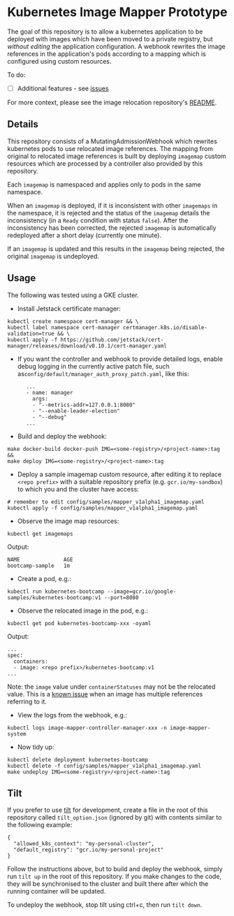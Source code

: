 # Kubernetes Image Mapper Prototype

The goal of this repository is to allow a kubernetes application to be deployed with images which
have been moved to a private registry, but _without editing_ the application configuration. A webhook rewrites
the image references in the application's pods according to a mapping which is configured using custom resources.

To do:
- [ ] Additional features - see [issues](https://github.com/pivotal/kubernetes-image-mapper/issues)

For more context, please see the image relocation repository's [README](https://github.com/pivotal/image-relocation).

## Details
This repository consists of a MutatingAdmissionWebhook which rewrites kubernetes pods to use relocated image
references.
The mapping from original to relocated image references is built by deploying `imagemap` custom resources
which are processed by a controller also provided by this repository.

Each `imagemap` is namespaced and applies only to pods in the same namespace.

When an `imagemap` is deployed, if it is inconsistent with other `imagemaps` in the namespace, it is rejected
and the status of the `imagemap` details the inconsistency (in a `Ready` condition with status `false`).
After the inconsistency has been corrected, the rejected `imagemap` is automatically redeployed after a
short delay (currently one minute).

If an `imagemap` is updated and this results in the `imagemap` being rejected, the original `imagemap` is undeployed.

## Usage

The following was tested using a GKE cluster.

* Install Jetstack certificate manager:
```
kubectl create namespace cert-manager && \
kubectl label namespace cert-manager certmanager.k8s.io/disable-validation=true && \
kubectl apply -f https://github.com/jetstack/cert-manager/releases/download/v0.10.1/cert-manager.yaml
```

* If you want the controller and webhook to provide detailed logs, enable debug logging in the currently active patch
file, such as`config/default/manager_auth_proxy_patch.yaml`, like this:
```
      ...
      - name: manager
        args:
        - "--metrics-addr=127.0.0.1:8080"
        - "--enable-leader-election"
        - "--debug"
      ...
```

* Build and deploy the webhook:
```
make docker-build docker-push IMG=<some-registry>/<project-name>:tag &&
make deploy IMG=<some-registry>/<project-name>:tag
```

* Deploy a sample imagemap custom resource, after editing it to replace `<repo prefix>` with a suitable repository
prefix (e.g. `gcr.io/my-sandbox`) to which you and the cluster have access:
```
# remember to edit config/samples/mapper_v1alpha1_imagemap.yaml
kubectl apply -f config/samples/mapper_v1alpha1_imagemap.yaml
```

* Observe the image map resources:
```
kubectl get imagemaps
```
Output:
```
NAME              AGE
bootcamp-sample   1m
```

* Create a pod, e.g.:
```
kubectl run kubernetes-bootcamp --image=gcr.io/google-samples/kubernetes-bootcamp:v1 --port=8080
```

* Observe the relocated image in the pod, e.g.:
```
kubectl get pod kubernetes-bootcamp-xxx -oyaml
```
Output:
```
...
spec:
  containers:
  - image: <repo prefix>/kubernetes-bootcamp:v1
...
```

Note: the `image` value under `containerStatuses` may not be the relocated value. This is a [known issue](https://github.com/kubernetes/kubernetes/issues/51017) when an image has multiple references referring to it. 

* View the logs from the webhook, e.g.:
```
kubectl logs image-mapper-controller-manager-xxx -n image-mapper-system
```

* Now tidy up:
```
kubectl delete deployment kubernetes-bootcamp
kubectl delete -f config/samples/mapper_v1alpha1_imagemap.yaml
make undeploy IMG=<some-registry>/<project-name>:tag
```

## Tilt

If you prefer to use [tilt](https://tilt.dev/) for development, create a file in the root of this repository called
`tilt_option.json` (ignored by git) with contents similar to the following example:
```
{
  "allowed_k8s_context": "my-personal-cluster",
  "default_registry": "gcr.io/my-personal-project"
}
```

Follow the instructions above, but to build and deploy the webhook, simply run `tilt up`
in the root of this repository. If you make changes to the code, they will be synchronised
to the cluster and built there after which the running container will be updated.

To undeploy the webhook, stop tilt using ctrl+c, then run `tilt down`.